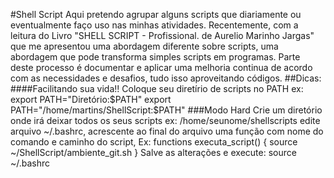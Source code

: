 #Shell Script
Aqui pretendo agrupar alguns scripts que diariamente ou eventualmente faço uso nas minhas atividades. Recentemente, com a  leitura do Livro  "SHELL SCRIPT - Profissional. de  Aurelio Marinho Jargas" que me apresentou uma abordagem diferente sobre scripts, uma abordagem que pode transforma simples scripts em programas. Parte deste processo é documentar e aplicar uma melhoria continua de acordo com as necessidades e desafios, tudo isso aproveitando códigos.
##Dicas:
####Facilitando sua vida!!
	Coloque seu diretírio de scripts no PATH
	ex: export PATH="Diretório:$PATH"
	export PATH="/home/martins/ShellScript:$PATH"
###Modo Hard
Crie um diretório onde irá deixar todos os seus scripts ex: /home/seunome/shellscripts
edite arquivo ~/.bashrc, acrescente ao final do arquivo
uma função com nome do comando e caminho do script, Ex:
	functions executa_script() {
	  source ~/ShellScript/ambiente_git.sh
	}
	Salve as alterações e execute: 
	  source ~/.bashrc
